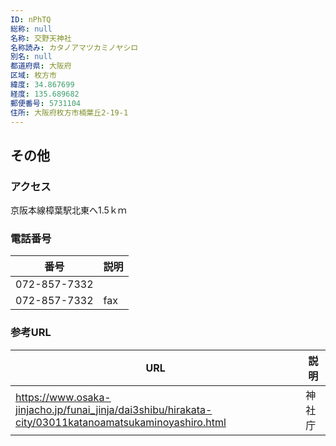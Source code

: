 ```yaml
---
ID: nPhTQ
総称: null
名称: 交野天神社
名称読み: カタノアマツカミノヤシロ
別名: null
都道府県: 大阪府
区域: 枚方市
緯度: 34.867699
経度: 135.689682
郵便番号: 5731104
住所: 大阪府枚方市楠葉丘2-19-1
---
```


## その他

### アクセス

京阪本線樟葉駅北東へ1.5ｋｍ

### 電話番号

| 番号         | 説明 |
| ------------ | ---- |
| 072-857-7332 |      |
| 072-857-7332 | fax  |

### 参考URL

| URL                                                                                                   | 説明   |
| ----------------------------------------------------------------------------------------------------- | ------ |
| https://www.osaka-jinjacho.jp/funai_jinja/dai3shibu/hirakata-city/03011katanoamatsukaminoyashiro.html | 神社庁 |
